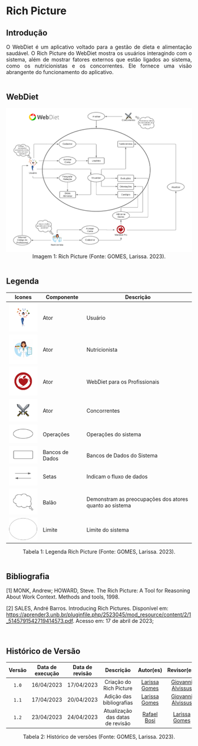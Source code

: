 # Rich Picture

## Introdução
<div style="text-align: justify;">
O WebDiet é um aplicativo voltado para a gestão de dieta e alimentação saudável. O Rich Picture do WebDiet mostra os usuários interagindo com o sistema, além de mostrar fatores externos que estão ligados ao sistema, como os nutricionistas e os concorrentes. Ele fornece uma visão abrangente do funcionamento do aplicativo.
</div>

<br/>

## WebDiet

<div align="center">
    <img src="img/RichPicture.png" aly="richpicture" style="width: 700px">
</div>

<center> Imagem 1: Rich Picture (Fonte: GOMES, Larissa. 2023).</center>

<br/>

## Legenda
| Icones | Componente |  Descrição |
|-----------|---------|---------|
| <img src="img/legenda_RichPicture/icone_usuario.png" aly="richpicture" style="width: 100px"> | Ator | Usuário |
| <img src="img/legenda_RichPicture/icone_nutricionista.png" aly="richpicture" style="width: 100px"> | Ator | Nutricionista |
| <img src="img/legenda_RichPicture/icone_WebDietPro.png" aly="richpicture" style="width: 100px"> | Ator | WebDiet para os Profissionais |
| <img src="img/legenda_RichPicture/icone_concorrentes.png" aly="richpicture" style="width: 100px"> | Ator | Concorrentes |
| <img src="img/legenda_RichPicture/icone_operacoes.png" aly="richpicture" style="width: 100px"> | Operações | Operações do sistema |
| <img src="img/legenda_RichPicture/icone_bancoDados.png" aly="richpicture" style="width: 100px"> | Bancos de Dados | Bancos de Dados do Sistema |
| <img src="img/legenda_RichPicture/icone_setas.png" aly="richpicture" style="width: 100px"> | Setas | Indicam o fluxo de dados |
| <img src="img/legenda_RichPicture/icone_balao.png" aly="richpicture" style="width: 100px"> | Balão | Demonstram as preocupações dos atores quanto ao sistema |
| <img src="img/legenda_RichPicture/icone_limite.png" aly="richpicture" style="width: 100px"> | Limite | Limite do sistema |

<center> Tabela 1: Legenda Rich Picture (Fonte: GOMES, Larissa. 2023).</center>
<br/>

## Bibliografia

[1] MONK, Andrew; HOWARD, Steve. The Rich Picture: A Tool for Reasoning About Work Context. Methods and tools, 1998.

[2] SALES, André Barros. Introducing Rich Pictures. Disponível em: https://aprender3.unb.br/pluginfile.php/2523045/mod_resource/content/2/1_5145791542719414573.pdf. Acesso em: 17 de abril de 2023;

<br/>

## Histórico de Versão

|   Versão   | Data de execução  |    Data de revisão    |          Descrição          |    Autor(es)     |  Revisor(es)  |
| :--------: | :---------------: | :-------------------: | :-------------------------: | :--------------: | :-----------: |
| `1.0` | 16/04/2023 | 17/04/2023 | Criação do Rich Picture | [Larissa Gomes](https://github.com/larigs) | [Giovanni Alvissus](https://github.com/giovanni1106) |
| `1.1` | 17/04/2023 | 20/04/2023 | Adição das bibliografias | [Larissa Gomes](https://github.com/larigs) | [Giovanni Alvissus](https://github.com/giovanni1106) |
| `1.2` | 23/04/2023 | 24/04/2023 | Atualização das datas de revisão | [Rafael Bosi](https://github.com/StrangeUnit28) | [Larissa Gomes](https://github.com/larigs) |

<center> Tabela 2: Histórico de versões (Fonte: GOMES, Larissa. 2023). </center>